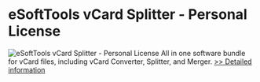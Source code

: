 # eSoftTools vCard Splitter - Personal License
![eSoftTools vCard Splitter - Personal License](https://mycommerce.akamaized.net/api/pimages/P300877015/BIG/300877015.GIF)
All in one software bundle for vCard files, including vCard Converter, Splitter, and Merger. 
[>> Detailed information](https://secure.shareit.com/shareit/product.html?productid=300877015&affiliateid=200057808)